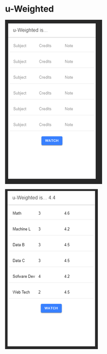 # u-Weighted

![alt text](https://github.com/Jhooomn/u-Weighted/blob/master/screen/1.PNG?raw=true)

![alt text](https://github.com/Jhooomn/u-Weighted/blob/master/screen/2.PNG?raw=true)
